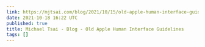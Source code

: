 ```yaml
---
link: https://mjtsai.com/blog/2021/10/15/old-apple-human-interface-guidelines/
date: 2021-10-18 16:22 UTC
published: true
title: Michael Tsai - Blog - Old Apple Human Interface Guidelines
tags: []
---
```



